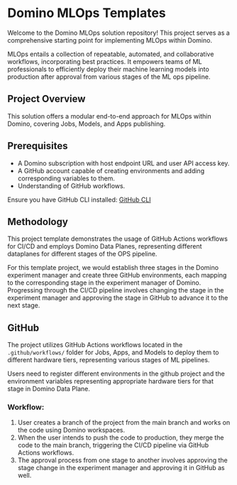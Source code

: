 # Domino MLOps Templates

Welcome to the Domino MLOps solution repository! This project serves as a comprehensive starting point for implementing MLOps within Domino.

MLOps entails a collection of repeatable, automated, and collaborative workflows, incorporating best practices. It empowers teams of ML professionals to efficiently deploy their machine learning models into production after approval from various stages of the ML ops pipeline.

## Project Overview

This solution offers a modular end-to-end approach for MLOps within Domino, covering Jobs, Models, and Apps publishing.

## Prerequisites

- A Domino subscription with host endpoint URL and user API access key.
- A GitHub account capable of creating environments and adding corresponding variables to them.
- Understanding of GitHub workflows.

Ensure you have GitHub CLI installed: [GitHub CLI](https://cli.github.com/)

## Methodology

This project template demonstrates the usage of GitHub Actions workflows for CI/CD and employs Domino Data Planes, representing different dataplanes for different stages of the OPS pipeline.

For this template project, we would establish three stages in the Domino experiment manager and create three GitHub environments, each mapping to the corresponding stage in the experiment manager of Domino. Progressing through the CI/CD pipeline involves changing the stage in the experiment manager and approving the stage in GitHub to advance it to the next stage.

## GitHub

The project utilizes GitHub Actions workflows located in the `.github/workflows/` folder for Jobs, Apps, and Models to deploy them to different hardware tiers, representing various stages of ML pipelines.

Users need to register different environments in the github project and the environment variables representing appropriate hardware tiers for that stage in Domino Data Plane.

### Workflow:

1. User creates a branch of the project from the main branch and works on the code using Domino workspaces.
2. When the user intends to push the code to production, they merge the code to the main branch, triggering the CI/CD pipeline via GitHub Actions workflows.
3. The approval process from one stage to another involves approving the stage change in the experiment manager and approving it in GitHub as well.
